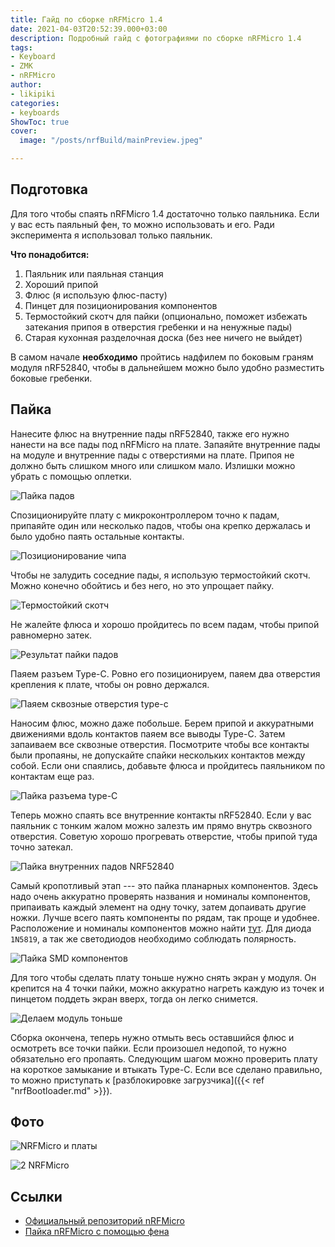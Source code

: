 ```yaml
---
title: Гайд по сборке nRFMicro 1.4
date: 2021-04-03T20:52:39.000+03:00
description: Подробный гайд с фотографиями по сборке nRFMicro 1.4
tags:
- Keyboard
- ZMK
- nRFMicro
author:
- likipiki
categories:
- keyboards
ShowToc: true
cover:
  image: "/posts/nrfBuild/mainPreview.jpeg"

---
```

## Подготовка

Для того чтобы спаять nRFMicro 1.4 достаточно только паяльника. Если у вас есть паяльный фен, то можно использовать и его. Ради эксперимента я использовал только паяльник.

**Что понадобится:**

1. Паяльник или паяльная станция
2. Хороший припой
3. Флюс (я использую флюс-пасту)
4. Пинцет для позиционирования компонентов
5. Термостойкий скотч для пайки (опционально, поможет избежать затекания припоя
   в отверстия гребенки и на ненужные пады)
6. Старая кухонная разделочная доска (без нее ничего не выйдет)

В самом начале **необходимо** пройтись надфилем по боковым граням модуля nRF52840, чтобы в дальнейшем можно было удобно разместить боковые гребенки.

## Пайка

Нанесите флюс на внутренние пады nRF52840, также его нужно нанести на все пады под nRFMicro на плате. Запаяйте внутренние пады на модуле и внутренние пады с отверстиями на плате. Припоя не должно быть слишком много или слишком мало. Излишки можно убрать с помощью оплетки.

![Пайка падов](/posts/nrfBuild/pads.jpeg)

Спозиционируйте плату с микроконтроллером точно к падам, припаяйте один или
несколько падов, чтобы она крепко держалась и было удобно паять остальные
контакты.

![Позиционирование чипа](/posts/nrfBuild/position.jpeg)

Чтобы не залудить соседние пады, я использую термостойкий скотч. Можно конечно
обойтись и без него, но это упрощает пайку.

![Термостойкий скотч](/posts/nrfBuild/scotch.jpeg)

Не жалейте флюса и хорошо пройдитесь по всем падам, чтобы припой равномерно
затек.

![Результат пайки падов](/posts/nrfBuild/skotchSolder.jpeg)

Паяем разъем Type-C. Ровно его позиционируем, паяем два отверстия крепления к
плате, чтобы он ровно держался.

![Паяем сквозные отверстия type-c](/posts/nrfBuild/typec.jpeg)

Наносим флюс, можно даже побольше. Берем припой и аккуратными движениями вдоль
контактов паяем все выводы Type-C. Затем запаиваем все сквозные отверстия.
Посмотрите чтобы все контакты были пропаяны, не допускайте спайки нескольких
контактов между собой. Если они спаялись, добавьте флюса и пройдитесь паяльником
по контактам еще раз.

![Пайка разъема type-C](/posts/nrfBuild/typecSoldered.jpeg)

Теперь можно спаять все внутренние контакты nRF52840. Если у вас паяльник с тонким жалом можно залезть им прямо внутрь сквозного отверстия. Советую хорошо прогревать отверстие, чтобы припой туда точно затекал.

![Пайка внутренних падов NRF52840](/posts/nrfBuild/innerPads.jpeg)

Самый кропотливый этап --- это пайка планарных компонентов. Здесь надо очень
аккуратно проверять названия и номиналы компонентов, припаивать каждый элемент
на одну точку, затем допаивать другие ножки. Лучше всего паять компоненты по
рядам, так проще и удобнее. Расположение и номиналы компонентов можно найти
[тут](https://github.com/joric/nrfmicro/wiki/nRFMicro-1.4#soldering). Для диода
`1N5819`, а так же светодиодов необходимо соблюдать полярность.

![Пайка SMD компонентов](/posts/nrfBuild/components.jpeg)

Для того чтобы сделать плату тоньше нужно снять экран у модуля. Он крепится на 4
точки пайки, можно аккуратно нагреть каждую из точек и пинцетом поддеть экран
вверх, тогда он легко снимется.

![Делаем модуль тоньше](/posts/nrfBuild/unshield.jpeg)

Cборка окончена, теперь нужно отмыть весь оставшийся флюс и осмотреть
все точки пайки. Если произошел недопой, то нужно обязательно его пропаять.
Следующим шагом можно проверить плату на короткое замыкание и втыкать
Type-C. Если все сделано правильно, то можно приступать к \[разблокировке
загрузчика\]({{< ref "nrfBootloader.md" >}}).

## Фото

![NRFMicro и платы](/posts/nrfBuild/main.jpeg)

![2 NRFMicro](/posts/nrfBuild/twoNrf.jpeg)

## Ссылки

* [Официальный репозиторий nRFMicro](https://github.com/joric/nrfmicro)
* [Пайка nRFMicro с помощью фена](https://www.youtube.com/watch?v=HHN1oMOVxyI&ab_channel=Joric)